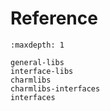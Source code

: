 # Reference

```{toctree}
:maxdepth: 1

general-libs
interface-libs
charmlibs
charmlibs-interfaces
interfaces
```
